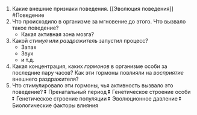 
1. Какие внешние признаки поведения. [[Эволюция поведения]] #Поведение 
2. Что происходило в организме за мгновение до этого. Что вызвало такое поведение?
	* Какая активная зона мозга?
3. Какой *стимул* или *раздражитель* запустил процесс?
	* Запах
	* Звук
	* и т.д.
4. Какая концентрация, каких *гормонов* в организме особи  за последние пару часов? Как эти гормоны повлияли на *восприятие* внешнего раздражителя?
5. Что стимулировало эти гормоны, чья активность вызвало это поведение?
⏬
Пренатальный период
⏬
Генетическое строение особи
⏬
Генетическое строение популяции
⏬
Эволюционное давление
⏬
Биологические факторы влияния



 